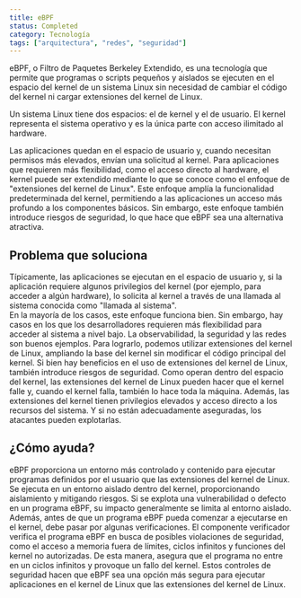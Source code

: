 ```yaml
---
title: eBPF
status: Completed
category: Tecnología
tags: ["arquitectura", "redes", "seguridad"]
---
```


eBPF, o Filtro de Paquetes Berkeley Extendido, es una tecnología que permite que programas o scripts pequeños y aislados se ejecuten en el espacio del kernel de un sistema Linux sin necesidad de cambiar el código del kernel ni cargar extensiones del kernel de Linux.

Un sistema Linux tiene dos espacios: el de kernel y el de usuario. 
El kernel representa el sistema operativo y es la única parte
con acceso ilimitado al hardware. 

Las aplicaciones quedan en el espacio de usuario y, cuando necesitan permisos más elevados,
envían una solicitud al kernel.
Para aplicaciones que requieren más flexibilidad, como el acceso directo al hardware,
el kernel puede ser extendido mediante lo que se conoce como el enfoque de "extensiones
del kernel de Linux". Este enfoque amplía la funcionalidad predeterminada del kernel,
permitiendo a las aplicaciones un acceso más profundo a los componentes básicos. 
Sin embargo, este enfoque también introduce riesgos de seguridad, lo que hace que eBPF sea una alternativa atractiva.

## Problema que soluciona
Típicamente, las aplicaciones se ejecutan en el espacio de usuario y, si la aplicación requiere algunos privilegios del kernel (por ejemplo, para acceder a algún hardware),
lo solicita al kernel a través de una llamada al sistema conocida como "llamada al sistema".  
En la mayoría de los casos, este enfoque funciona bien. Sin embargo, hay casos en los que los desarrolladores requieren más flexibilidad para acceder al sistema a nivel bajo.
La observabilidad, la seguridad y las redes son buenos ejemplos.
Para lograrlo, podemos utilizar extensiones del kernel de Linux, ampliando la base del kernel sin modificar el código principal del kernel. 
Si bien hay beneficios en el uso de extensiones del kernel de Linux, también introduce riesgos de seguridad. 
Como operan dentro del espacio del kernel, las extensiones del kernel de Linux pueden hacer que el kernel falle y, cuando el kernel falla, también lo hace toda la máquina.
Además, las extensiones del kernel tienen privilegios elevados y acceso directo a los recursos del sistema. Y si no están adecuadamente aseguradas, los atacantes pueden explotarlas.

## ¿Cómo ayuda?
eBPF proporciona un entorno más controlado y contenido para ejecutar programas definidos por el usuario que las extensiones del kernel de Linux.
Se ejecuta en un entorno aislado dentro del kernel, proporcionando aislamiento y mitigando riesgos. 
Si se explota una vulnerabilidad o defecto en un programa eBPF, su impacto generalmente se limita al entorno aislado.
Además, antes de que un programa eBPF pueda comenzar a ejecutarse en el kernel, debe pasar por algunas verificaciones. 
El componente verificador verifica el programa eBPF en busca de posibles violaciones de seguridad,
como el acceso a memoria fuera de límites, ciclos infinitos y funciones del kernel no autorizadas.
De esta manera, asegura que el programa no entre en un ciclos infinitos y provoque un fallo del kernel.
Estos controles de seguridad hacen que eBPF sea una opción más segura para ejecutar aplicaciones en el kernel de Linux que las extensiones del kernel de Linux.